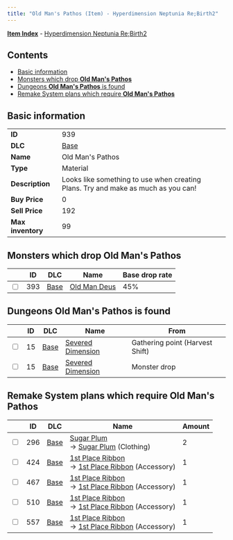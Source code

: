 ```yaml
---
title: "Old Man's Pathos (Item) - Hyperdimension Neptunia Re;Birth2"
---
```


[**Item Index**](/neptunia/rb2/item/index.html) - [Hyperdimension Neptunia Re;Birth2](/neptunia/rb2)

## Contents

- [Basic information](#basic-information)
- [Monsters which drop **Old Man's Pathos**](#monsters-which-drop-old-mans-pathos)
- [Dungeons **Old Man's Pathos** is found](#dungeons-old-mans-pathos-is-found)
- [Remake System plans which require **Old Man's Pathos**](#remake-system-plans-which-require-old-mans-pathos)

## Basic information

|   |   |
| -- | -- |
| **ID** | 939 |
| **DLC** | [Base](/neptunia/rb2/dlc/0-base.html) |
| **Name** | Old Man's Pathos |
| **Type** | Material |
| **Description** | Looks like something to use when creating Plans. Try and make as much as you can! |
| **Buy Price** | 0 |
| **Sell Price** | 192 |
| **Max inventory** | 99 |

## Monsters which drop **Old Man's Pathos**

|    | ID | DLC | Name | Base drop rate |
| -- | -- | --- | ---- | -------------- |
| <input type="checkbox" id="rb2-monster-0-393" class="trackbox" /> | 393 | [Base](/neptunia/rb2/dlc/0-base.html) | [Old Man Deus](/neptunia/rb2/monster/0-393-old-man-deus.html) | 45% |

## Dungeons **Old Man's Pathos** is found

|    | ID | DLC | Name | From |
| -- | -- | --- | ---- | ---- |
| <input type="checkbox" id="rb2-dungeon-0-15" class="trackbox" /> | 15 | [Base](/neptunia/rb2/dlc/0-base.html) | [Severed Dimension](/neptunia/rb2/dungeon/0-15-severed-dimension.html) | Gathering point (Harvest Shift) |
| <input type="checkbox" id="rb2-dungeon-0-15" class="trackbox" /> | 15 | [Base](/neptunia/rb2/dlc/0-base.html) | [Severed Dimension](/neptunia/rb2/dungeon/0-15-severed-dimension.html) | Monster drop |

## Remake System plans which require **Old Man's Pathos**

|    | ID | DLC | Name | Amount |
| -- | -- | --- | ---- | ------ |
| <input type="checkbox" id="rb2-remake-0-296" class="trackbox" /> | 296 | [Base](/neptunia/rb2/dlc/0-base.html) | [Sugar Plum](/neptunia/rb2/remake/0-296-sugar-plum.html)<br />→ [Sugar Plum](/neptunia/rb2/item/0-1914-sugar-plum.html) (Clothing) | 2 |
| <input type="checkbox" id="rb2-remake-0-424" class="trackbox" /> | 424 | [Base](/neptunia/rb2/dlc/0-base.html) | [1st Place Ribbon](/neptunia/rb2/remake/0-424-1st-place-ribbon.html)<br />→ [1st Place Ribbon](/neptunia/rb2/item/0-2341-1st-place-ribbon.html) (Accessory) | 1 |
| <input type="checkbox" id="rb2-remake-0-467" class="trackbox" /> | 467 | [Base](/neptunia/rb2/dlc/0-base.html) | [1st Place Ribbon](/neptunia/rb2/remake/0-467-1st-place-ribbon.html)<br />→ [1st Place Ribbon](/neptunia/rb2/item/0-2398-1st-place-ribbon.html) (Accessory) | 1 |
| <input type="checkbox" id="rb2-remake-0-510" class="trackbox" /> | 510 | [Base](/neptunia/rb2/dlc/0-base.html) | [1st Place Ribbon](/neptunia/rb2/remake/0-510-1st-place-ribbon.html)<br />→ [1st Place Ribbon](/neptunia/rb2/item/0-2457-1st-place-ribbon.html) (Accessory) | 1 |
| <input type="checkbox" id="rb2-remake-0-557" class="trackbox" /> | 557 | [Base](/neptunia/rb2/dlc/0-base.html) | [1st Place Ribbon](/neptunia/rb2/remake/0-557-1st-place-ribbon.html)<br />→ [1st Place Ribbon](/neptunia/rb2/item/0-2524-1st-place-ribbon.html) (Accessory) | 1 |